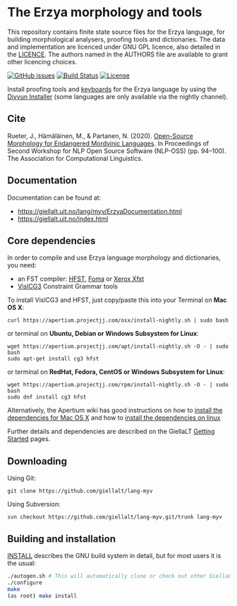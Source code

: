 The Erzya morphology and tools
==========================================

This repository contains finite state source files for the Erzya language,
for building morphological analysers, proofing tools
and dictionaries. The data and implementation are licenced under GNU GPL
licence, also detailed in the
[LICENCE](https://github.com/giellalt/lang-myv/blob/develop/LICENCE). The
authors named in the AUTHORS file are available to grant other licencing
choices.

[![GitHub issues](https://img.shields.io/github/issues-raw/giellalt/lang-myv)](https://github.com/giellalt/lang-myv/issues)
[![Build Status](https://github.com/giellalt/lang-myv/workflows/Build%20Speller%20Archives%20and%20Bundles/badge.svg)](https://github.com/giellalt/lang-myv/actions)
[![License](https://img.shields.io/github/license/giellalt/template-lang-myv)](https://raw.githubusercontent.com/giellalt/lang-myv/develop/LICENSE)

Install proofing tools and [keyboards](https://github.com/giellalt/keyboard-myv)
for the Erzya language by using the [Divvun Installer](http://divvun.no)
(some languages are only available via the nightly channel).

Cite
------

Rueter, J., Hämäläinen, M., & Partanen, N. (2020). [Open-Source Morphology for Endangered Mordvinic Languages](https://www.aclweb.org/anthology/2020.nlposs-1.13/). In Proceedings of Second Workshop for NLP Open Source Software (NLP-OSS) (pp. 94–100). The Association for Computational Linguistics.

Documentation
-------------

Documentation can be found at:

-   <https://giellalt.uit.no/lang/myv/ErzyaDocumentation.html>
-   <https://giellalt.uit.no/index.html>

Core dependencies
-----------------

In order to compile and use Erzya language morphology and
dictionaries, you need:

- an FST compiler: [HFST](https://github.com/hfst/hfst), [Foma](https://github.com/mhulden/foma) or [Xerox Xfst](https://web.stanford.edu/~laurik/fsmbook/home.html)
- [VislCG3](https://visl.sdu.dk/svn/visl/tools/vislcg3/trunk) Constraint Grammar tools

To install VislCG3 and HFST, just copy/paste this into your Terminal on **Mac OS X**:

```
curl https://apertium.projectjj.com/osx/install-nightly.sh | sudo bash
```

or terminal on **Ubuntu, Debian or Windows Subsystem for Linux**:

```
wget https://apertium.projectjj.com/apt/install-nightly.sh -O - | sudo bash
sudo apt-get install cg3 hfst
```

or terminal on **RedHat, Fedora, CentOS or Windows Subsystem for Linux**:

```
wget https://apertium.projectjj.com/rpm/install-nightly.sh -O - | sudo bash
sudo dnf install cg3 hfst
```

Alternatively, the Apertium wiki has good instructions on how to [install the dependencies for Mac
OS X](https://wiki.apertium.org/wiki/Apertium_on_Mac_OS_X) and how to [install
the dependencies on
linux](https://wiki.apertium.org/wiki/Installation_of_grammar_libraries)

Further details and dependencies are described on the GiellaLT [Getting Started](https://giellalt.uit.no/infra/GettingStarted.html) pages.

Downloading
-----------

Using Git:
```
git clone https://github.com/giellalt/lang-myv
```

Using Subversion:
```
svn checkout https://github.com/giellalt/lang-myv.git/trunk lang-myv
```

Building and installation
-------------------------

[INSTALL](https://github.com/giellalt/lang-myv/blob/develop/INSTALL)
describes the GNU build system in detail, but for most users it is the usual:

```sh
./autogen.sh # This will automatically clone or check out other GiellaLT dependencies
./configure
make
(as root) make install
```
